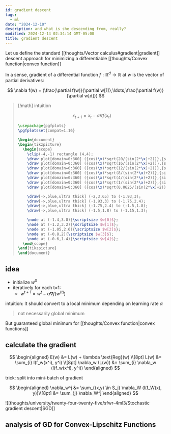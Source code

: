 ```yaml
---
id: gradient descent
tags:
  - ml
date: "2024-12-10"
description: and what is she descending from, really?
modified: 2024-12-14 02:34:14 GMT-05:00
title: gradient descent
---
```


Let us define the standard [[thoughts/Vector calculus#gradient|gradient]] descent approach for minimizing a differentiable [[thoughts/Convex function|convex function]]

In a sense, gradient of a differential function $f : \mathbb{R}^d \to \mathbb{R}$ at $w$ is the vector of partial derivatives:

$$
\nabla f(w) = (\frac{\partial f(w)}{\partial w[1]},\ldots,\frac{\partial f(w)}{\partial w[d]})
$$

> [!math] intuition
>
> $$
> x_{t+1} = x_t - \alpha \nabla f(x_t)
> $$
>
> ```tikz style="padding-top:2rem;row-gap:4rem;"
> \usepackage{pgfplots}
> \pgfplotsset{compat=1.16}
>
> \begin{document}
> \begin{tikzpicture}
>   \begin{scope}
>     \clip(-4,-1) rectangle (4,4);
>     \draw plot[domain=0:360] ({cos(\x)*sqrt(20/(sin(2*\x)+2))},{sin(\x)*sqrt(20/(sin(2*\x)+2))});
>     \draw plot[domain=0:360] ({cos(\x)*sqrt(16/(sin(2*\x)+2))},{sin(\x)*sqrt(16/(sin(2*\x)+2))});
>     \draw plot[domain=0:360] ({cos(\x)*sqrt(12/(sin(2*\x)+2))},{sin(\x)*sqrt(12/(sin(2*\x)+2))});
>     \draw plot[domain=0:360] ({cos(\x)*sqrt(8/(sin(2*\x)+2))},{sin(\x)*sqrt(8/(sin(2*\x)+2))});
>     \draw plot[domain=0:360] ({cos(\x)*sqrt(4/(sin(2*\x)+2))},{sin(\x)*sqrt(4/(sin(2*\x)+2))});
>     \draw plot[domain=0:360] ({cos(\x)*sqrt(1/(sin(2*\x)+2))},{sin(\x)*sqrt(1/(sin(2*\x)+2))});
>     \draw plot[domain=0:360] ({cos(\x)*sqrt(0.0625/(sin(2*\x)+2))},{sin(\x)*sqrt(0.0625/(sin(2*\x)+2))});
>
>     \draw[->,blue,ultra thick] (-2,3.65) to (-1.93,3);
>     \draw[->,blue,ultra thick] (-1.93,3) to (-1.75,2.4);
>     \draw[->,blue,ultra thick] (-1.75,2.4) to (-1.5,1.8);
>     \draw[->,blue,ultra thick] (-1.5,1.8) to (-1.15,1.3);
>
>     \node at (-1.4,3.8){\scriptsize $w[0]$};
>     \node at (-1.2,3.2){\scriptsize $w[1]$};
>     \node at (-1.05,2.6){\scriptsize $w[2]$};
>     \node at (-0.8,2){\scriptsize $w[3]$};
>     \node at (-0.6,1.4){\scriptsize $w[4]$};
>   \end{scope}
> \end{tikzpicture}
> \end{document}
> ```

## idea

- initialize $w^0$
- iteratively for each t=1:
  - $w^{t+1} = w^t - \alpha \nabla f(w^{(t)})$

intuition: It should convert to a local minimum depending on learning rate $\alpha$

> not necessarily global minimum

But guaranteed global minimum for [[thoughts/Convex function|convex functions]]

## calculate the gradient

$$
\begin{aligned}
E(w) &= L(w) + \lambda \text{Reg}(w) \\[8pt]
L(w) &= \sum_{i} l(f_w(x^i), y^i) \\[8pt]
\nabla_w (L(w)) &= \sum_{i} \nabla_w (l(f_w(x^i), y^i))
\end{aligned}
$$

trick: split into mini-batch of gradient

$$
\begin{aligned}
\nabla_w^j &= \sum_{(x,y) \in S_j} \nabla_W (l(f_W(x), y))\\[8pt]
&= \sum_{j} \nabla_W^j
\end{aligned}
$$

![[thoughts/university/twenty-four-twenty-five/sfwr-4ml3/Stochastic gradient descent|SGD]]

## analysis of GD for Convex-Lipschitz Functions
